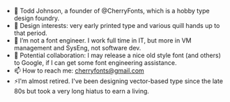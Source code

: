 - 👋 Todd Johnson, a founder of @CherryFonts, which is a hobby type design foundry.
- 👀 Design interests: very early printed type and various quill hands up to that period.
- 🌱 I’m not a font engineer. I work full time in IT, but more in VM management and SysEng, not software dev. 
- 💞️ Potential collaboration: I may release a nice old style font (and others) to Google, if I can get some font engineering assistance.
- 📫 How to reach me: cherryfonts@gmail.com
- ⚡I'm almost retired. I've been designing vector-based type since the late 80s but took a very long hiatus to earn a living.

<!---
CherryFonts/CherryFonts is a ✨ special ✨ repository because its `README.md` (this file) appears on your GitHub profile.
You can click the Preview link to take a look at your changes.
--->
